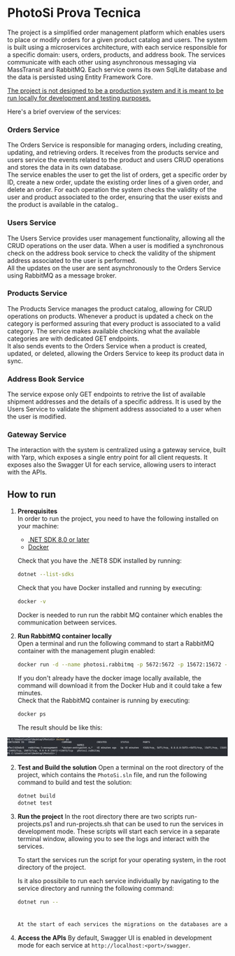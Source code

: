 # PhotoSi Prova Tecnica
The project is a simplified order management platform which enables users to place or modify orders for a given product catalog and users. The system is built using a microservices architecture, with each service responsible for a specific domain: users, orders, products, and address book. The services communicate with each other using asynchronous messaging via MassTransit and RabbitMQ.
Each service owns its own SqlLite database and the data is persisted using Entity Framework Core.

<u>The project is not designed to be a production system and it is meant to be run locally for development and testing purposes.</u>

Here's a brief overview of the services:
### Orders Service
The Orders Service is responsible for managing orders, including creating, updating, and retrieving orders. It receives from the products service and users service the events related to the product and users CRUD operations and stores the data in its own database.<br>
The service enables the user to get the list of orders, get a specific order by ID, create a new order, update the existing order lines of a given order, and delete an order. For each operation the system checks the validity of the user and product associated to the order, ensuring that the user exists and the product is available in the catalog..<br>

### Users Service
The Users Service provides user management functionality, allowing all the CRUD operations on the user data. When a user is modified a synchronous check on the address book service to check the validity of the shipment address associated to the user is performed.<br>
All the updates on the user are sent asynchronously to the Orders Service using RabbitMQ as a message broker.

### Products Service
The Products Service manages the product catalog, allowing for CRUD operations on products. Whenever a product is updated a check on the category is performed assuring that every product is associated to a valid category. The service makes available checking what the available categories are with dedicated GET endpoints. <br>
It also sends events to the Orders Service when a product is created, updated, or deleted, allowing the Orders Service to keep its product data in sync.

### Address Book Service
The service expose only GET endpoints to retrive the list of available shipment addresses and the details of a specific address. It is used by the Users Service to validate the shipment address associated to a user when the user is modified.<br>

### Gateway Service
The interaction with the system is centralized using a gateway service, built with Yarp, which exposes a single entry point for all client requests. It exposes also the Swagger UI for each service, allowing users to interact with the APIs.

## How to run

1. **Prerequisites**<br>
   In order to run the project, you need to have the following installed on your machine:
   - [.NET SDK 8.0 or later](https://dotnet.microsoft.com/download)
   - [Docker](https://www.docker.com/get-started)

   Check that you have the .NET8 SDK installed by running:
   ```sh
   dotnet --list-sdks
   ```
   Check that you have Docker installed and running by executing:
   ```sh
   docker -v
   ```
   Docker is needed to run run the rabbit MQ container which enables the communication between services.

2. **Run RabbitMQ container locally**<br>
   Open a terminal and run the following command to start a RabbitMQ container with the management plugin enabled:
   ```sh
   docker run -d --name photosi.rabbitmq -p 5672:5672 -p 15672:15672 -e RABBITMQ_DEFAULT_USER=photosi -e RABBITMQ_DEFAULT_PASS=photosi rabbitmq:3-management
   ```
   If you don't already have the docker image locally available, the command will download it from the Docker Hub and it could take a few minutes.<br>
   Check that the RabbitMQ container is running by executing:
   ```sh
   docker ps
   ```
   The result should be like this:
   
![RabbitMQ container running](assets/docker-check.png)

2. **Test and Build the solution**
   Open a terminal on the root directory of the project, which contains the `PhotoSi.sln` file, and run the following command to build and test the solution:

   ```sh
   dotnet build
   dotnet test
   ```

3. **Run the project**
   In the root directory there are two scripts run-projects.ps1 and run-projects.sh that can be used to run the services in development mode. These scripts will start each service in a separate terminal window, allowing you to see the logs and interact with the services.<br>

   To start the services run the script for your operating system, in the root directory of the project.<br>

   Is it also possibile to run each service individually by navigating to the service directory and running the following command:

   ```sh
   dotnet run --


   At the start of each services the migrations on the databases are applied automatically, creating the necessary tables and seeding the databases with some initial data.<br>


5. **Access the APIs**
   By default, Swagger UI is enabled in development mode for each service at `http://localhost:<port>/swagger`.
